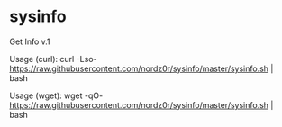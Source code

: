 # sysinfo

Get Info v.1

Usage (curl): curl -Lso- https://raw.githubusercontent.com/nordz0r/sysinfo/master/sysinfo.sh | bash

Usage (wget): wget -qO- https://raw.githubusercontent.com/nordz0r/sysinfo/master/sysinfo.sh | bash
